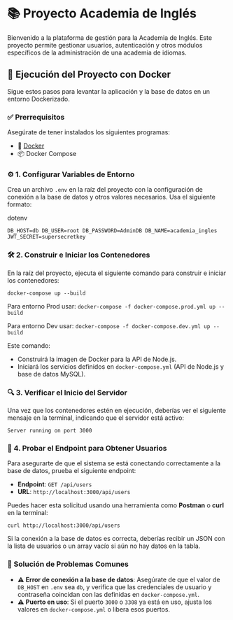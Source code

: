 # 📚 Proyecto Academia de Inglés

Bienvenido a la plataforma de gestión para la Academia de Inglés. Este proyecto permite gestionar usuarios, autenticación y otros módulos específicos de la administración de una academia de idiomas.

## 🚀 Ejecución del Proyecto con Docker

Sigue estos pasos para levantar la aplicación y la base de datos en un entorno Dockerizado.

### ✅ Prerrequisitos

Asegúrate de tener instalados los siguientes programas:

- 🐳 [Docker](https://www.docker.com/)
- 📦 Docker Compose

### ⚙️ 1. Configurar Variables de Entorno

Crea un archivo `.env` en la raíz del proyecto con la configuración de conexión a la base de datos y otros valores necesarios. Usa el siguiente formato:

dotenv

`DB_HOST=db
DB_USER=root
DB_PASSWORD=AdminDB
DB_NAME=academia_ingles
JWT_SECRET=supersecretkey`

### 🛠️ 2. Construir e Iniciar los Contenedores

En la raíz del proyecto, ejecuta el siguiente comando para construir e iniciar los contenedores:

`docker-compose up --build`

Para entorno Prod usar:
`docker-compose -f docker-compose.prod.yml up --build`

Para entorno Dev usar:
`docker-compose -f docker-compose.dev.yml up --build`

Este comando:

- Construirá la imagen de Docker para la API de Node.js.
- Iniciará los servicios definidos en `docker-compose.yml` (API de Node.js y base de datos MySQL).

### 🔍 3. Verificar el Inicio del Servidor

Una vez que los contenedores estén en ejecución, deberías ver el siguiente mensaje en la terminal, indicando que el servidor está activo:

`Server running on port 3000`

### 🔗 4. Probar el Endpoint para Obtener Usuarios

Para asegurarte de que el sistema se está conectando correctamente a la base de datos, prueba el siguiente endpoint:

- **Endpoint**: `GET /api/users`
- **URL**: `http://localhost:3000/api/users`

Puedes hacer esta solicitud usando una herramienta como **Postman** o **curl** en la terminal:

`curl http://localhost:3000/api/users`

Si la conexión a la base de datos es correcta, deberías recibir un JSON con la lista de usuarios o un array vacío si aún no hay datos en la tabla.

### 🐞 Solución de Problemas Comunes

- ⚠️ **Error de conexión a la base de datos**: Asegúrate de que el valor de `DB_HOST` en `.env` sea `db`, y verifica que las credenciales de usuario y contraseña coincidan con las definidas en `docker-compose.yml`.
- ⚠️ **Puerto en uso**: Si el puerto `3000` o `3308` ya está en uso, ajusta los valores en `docker-compose.yml` o libera esos puertos.
